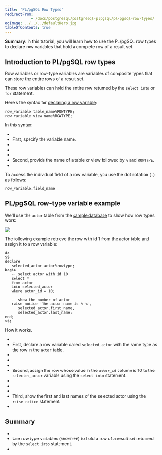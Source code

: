 ```yaml
---
title: 'PL/pgSQL Row Types'
redirectFrom: 
            - /docs/postgresql/postgresql-plpgsql/pl-pgsql-row-types/
ogImage: ../../../defaultHero.jpg
tableOfContents: true
---
```



**Summary**: in this tutorial, you will learn how to use the PL/pgSQL row types to declare row variables that hold a complete row of a result set.





## Introduction to PL/pgSQL row types





Row variables or row-type variables are variables of composite types that can store the entire rows of a result set.





These row variables can hold the entire row returned by the `select into` or `for` statement.





Here's the syntax for [declaring a row variable](https://www.postgresqltutorial.com/postgresql-plpgsql/plpgsql-variables/):





```
row_variable table_name%ROWTYPE;
row_variable view_name%ROWTYPE;
```





In this syntax:





- 
- First, specify the variable name.
- 
-
- 
- Second, provide the name of a table or view followed by `%` and `ROWTYPE`.
- 





To access the individual field of a row variable, you use the dot notation (`.`) as follows:





```
row_variable.field_name
```





## PL/pgSQL row-type variable example





We'll use the `actor` table from the [sample database](https://www.postgresqltutorial.com/postgresql-getting-started/postgresql-sample-database/) to show how row types work:





![](https://www.postgresqltutorial.com/wp-content/uploads/2019/05/actor.png)





The following example retrieve the row with id 1 from the actor table and assign it to a row variable:





```
do
$$
declare
   selected_actor actor%rowtype;
begin
   -- select actor with id 10
   select *
   from actor
   into selected_actor
   where actor_id = 10;

   -- show the number of actor
   raise notice 'The actor name is % %',
      selected_actor.first_name,
      selected_actor.last_name;
end;
$$;
```





How it works.





- 
- First, declare a row variable called `selected_actor` with the same type as the row in the `actor` table.
- 
-
- 
- Second, assign the row whose value in the `actor_id` column is 10 to the `selected_actor` variable using the `select into` statement.
- 
-
- 
- Third, show the first and last names of the selected actor using the `raise notice` statement.
- 





## Summary





- 
- Use row type variables (`%ROWTYPE`) to hold a row of a result set returned by the `select into` statement.
- 


